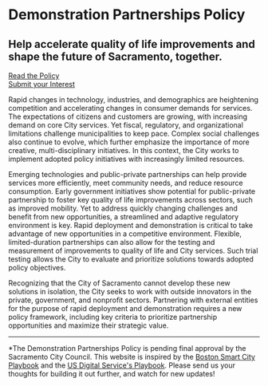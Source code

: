 # Demonstration Partnerships Policy

## Help accelerate quality of life improvements and shape the future of Sacramento, together.

<div class="button">
  <a href="#sections" title="View the Plays">Read the Policy</a>
</div>
<div class="button">
  <a href="https://cityofsac.forms.fm/demonstration-partnerships" title="Submit Your Interest" target="_blank">Submit your Interest</a>
</div>

Rapid changes in technology, industries, and demographics are heightening competition and accelerating changes in consumer demands for services. The expectations of citizens and customers are growing, with increasing demand on core City services. Yet fiscal, regulatory, and organizational limitations challenge municipalities to keep pace. Complex social challenges also continue to evolve, which further emphasize the importance of more creative, multi-disciplinary initiatives. In this context, the City works to implement adopted policy initiatives with increasingly limited resources.

Emerging technologies and public-private partnerships can help provide services more efficiently, meet community needs, and reduce resource consumption. Early government initiatives show potential for public-private partnership to foster key quality of life improvements across sectors, such as improved mobility. Yet to address quickly changing challenges and benefit from new opportunities, a streamlined and adaptive regulatory environment is key. Rapid deployment and demonstration is critical to take advantage of new opportunities in a competitive environment. Flexible, limited-duration partnerships can also allow for the testing and measurement of improvements to quality of life and City services. Such trial testing allows the City to evaluate and prioritize solutions towards adopted policy objectives.

Recognizing that the City of Sacramento cannot develop these new solutions in isolation, the City seeks to work with outside innovators in the private, government, and nonprofit sectors. Partnering with external entities for the purpose of rapid deployment and demonstration requires a new policy framework, including key criteria to prioritize partnership opportunities and maximize their strategic value.

***
*The Demonstration Partnerships Policy is pending final approval by the Sacramento City Council. This website is inspired by the [Boston Smart City Playbook](https://monum.github.io/playbook/) and the [US Digital Service's Playbook](https://playbook.cio.gov/). Please send us your thoughts for building it out further, and watch for new updates!
